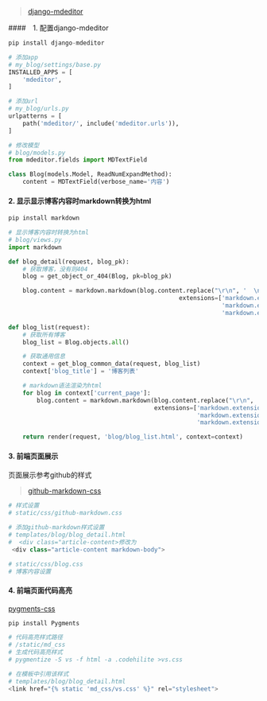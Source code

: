 > [django-mdeditor](https://github.com/pylixm/django-mdeditor)

####　1. 配置django-mdeditor
```python
pip install django-mdeditor

# 添加app
# my_blog/settings/base.py
INSTALLED_APPS = [
    'mdeditor',
]

# 添加url
# my_blog/urls.py
urlpatterns = [
    path('mdeditor/', include('mdeditor.urls')),
]

# 修改模型
# blog/models.py
from mdeditor.fields import MDTextField

class Blog(models.Model, ReadNumExpandMethod):
    content = MDTextField(verbose_name='内容')
```
#### 2. 显示显示博客内容时markdown转换为html
```python
pip install markdown

# 显示博客内容时转换为html
# blog/views.py
import markdown

def blog_detail(request, blog_pk):
    # 获取博客，没有则404
    blog = get_object_or_404(Blog, pk=blog_pk)

    blog.content = markdown.markdown(blog.content.replace("\r\n", '  \n'),
                                                extensions=['markdown.extensions.extra',
                                                            'markdown.extensions.codehilite',
                                                            'markdown.extensions.toc', ], )

def blog_list(request):
    # 获取所有博客
    blog_list = Blog.objects.all()

    # 获取通用信息
    context = get_blog_common_data(request, blog_list)
    context['blog_title'] = '博客列表'

    # markdown语法渲染为html
    for blog in context['current_page']:
        blog.content = markdown.markdown(blog.content.replace("\r\n", '  \n'),
                                         extensions=['markdown.extensions.extra',
                                                     'markdown.extensions.codehilite',
                                                     'markdown.extensions.toc', ], )

    return render(request, 'blog/blog_list.html', context=context)
```
#### 3. 前端页面展示
页面展示参考github的样式
> [github-markdown-css](https://github.com/sindresorhus/github-markdown-css)
```python
# 样式设置
# static/css/github-markdown.css

# 添加github-markdown样式设置
# templates/blog/blog_detail.html
#  <div class="article-content>修改为
 <div class="article-content markdown-body">

# static/css/blog.css
# 博客内容设置
```

#### 4. 前端页面代码高亮
[pygments-css](https://github.com/richleland/pygments-css)
```python
pip install Pygments

# 代码高亮样式路径
# /static/md_css
# 生成代码高亮样式
# pygmentize -S vs -f html -a .codehilite >vs.css

# 在模板中引用该样式
# templates/blog/blog_detail.html
<link href="{% static 'md_css/vs.css' %}" rel="stylesheet">

```